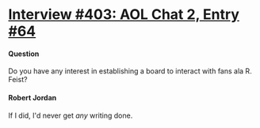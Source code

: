 # [Interview #403: AOL Chat 2, Entry #64](https://www.theoryland.com/intvmain.php?i=403#64)

#### Question

Do you have any interest in establishing a board to interact with fans ala R. Feist?

#### Robert Jordan

If I did, I'd never get
*any*
writing done.

